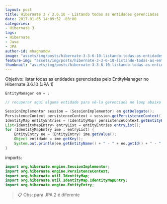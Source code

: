 ```yaml
---
layout: post
title: Hibernate 3 / 3.6.10 - Listando todas as entidades gerenciadas
date: 2017-01-05 14:09:52 -03:00
categories:
- Hibernate 3
tags:
- Hibernate
- Java
- JPA
author-id: mhagnumdw
image: "assets/img/posts/hibernate-3-3-6-10-listando-todas-as-entidades-gerenciadas/hibernate_3_list_all_managed_entities.png"
feature-img: "assets/img/posts/hibernate-3-3-6-10-listando-todas-as-entidades-gerenciadas/hibernate_3_list_all_managed_entities.png"
thumbnail: "assets/img/posts/hibernate-3-3-6-10-listando-todas-as-entidades-gerenciadas/hibernate_3_list_all_managed_entities.png"
---
```


Objetivo: listar todas as entidades gerenciadas pelo EntityManager no Hibernate 3.6.10 (JPA 1)

<!--more-->

```java
EntityManager em = ;

// recuperar aqui alguma entidade para vê-la gerenciada no loop abaixo

SessionImplementor session = (SessionImplementor) em.getDelegate();
PersistenceContext persistenceContext = session.getPersistenceContext();
IdentityMap entityEntries = (IdentityMap) persistenceContext.getEntityEntries();
List<IdentityMapEntry> entryList = entityEntries.entryList();
for (IdentityMapEntry ime : entryList) {
    EntityEntry ee = (EntityEntry) ime.getValue();
    Object entidade = ime.getKey();
    System.out.println(ee.getEntityName() + " - " + ee.getId() + " - " + ee.getStatus());
}
```

imports:

```java
import org.hibernate.engine.SessionImplementor;
import org.hibernate.engine.PersistenceContext;
import org.hibernate.util.IdentityMap;
import org.hibernate.util.IdentityMap.IdentityMapEntry;
import org.hibernate.engine.EntityEntry;
```

> 📋 Obs: para JPA 2 é diferente
